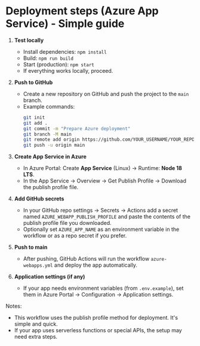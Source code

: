 # Deployment steps (Azure App Service) - Simple guide

1) **Test locally**
   - Install dependencies: `npm install`
   - Build: `npm run build`
   - Start (production): `npm start`
   - If everything works locally, proceed.

2) **Push to GitHub**
   - Create a new repository on GitHub and push the project to the `main` branch.
   - Example commands:
     ```bash
     git init
     git add .
     git commit -m "Prepare Azure deployment"
     git branch -M main
     git remote add origin https://github.com/YOUR_USERNAME/YOUR_REPO.git
     git push -u origin main
     ```

3) **Create App Service in Azure**
   - In Azure Portal: Create **App Service** (Linux) -> Runtime: **Node 18 LTS**.
   - In the App Service -> Overview -> Get Publish Profile -> Download the publish profile file.

4) **Add GitHub secrets**
   - In your GitHub repo settings -> Secrets -> Actions add a secret named `AZURE_WEBAPP_PUBLISH_PROFILE` and paste the contents of the publish profile file you downloaded.
   - Optionally set `AZURE_APP_NAME` as an environment variable in the workflow or as a repo secret if you prefer.

5) **Push to main**
   - After pushing, GitHub Actions will run the workflow `azure-webapps.yml` and deploy the app automatically.

6) **Application settings (if any)**
   - If your app needs environment variables (from `.env.example`), set them in Azure Portal -> Configuration -> Application settings.

Notes:
- This workflow uses the publish profile method for deployment. It's simple and quick.
- If your app uses serverless functions or special APIs, the setup may need extra steps.
